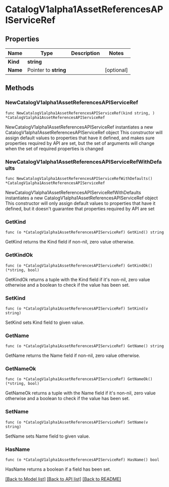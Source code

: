 # CatalogV1alpha1AssetReferencesAPIServiceRef

## Properties

Name | Type | Description | Notes
------------ | ------------- | ------------- | -------------
**Kind** | **string** |  | 
**Name** | Pointer to **string** |  | [optional] 

## Methods

### NewCatalogV1alpha1AssetReferencesAPIServiceRef

`func NewCatalogV1alpha1AssetReferencesAPIServiceRef(kind string, ) *CatalogV1alpha1AssetReferencesAPIServiceRef`

NewCatalogV1alpha1AssetReferencesAPIServiceRef instantiates a new CatalogV1alpha1AssetReferencesAPIServiceRef object
This constructor will assign default values to properties that have it defined,
and makes sure properties required by API are set, but the set of arguments
will change when the set of required properties is changed

### NewCatalogV1alpha1AssetReferencesAPIServiceRefWithDefaults

`func NewCatalogV1alpha1AssetReferencesAPIServiceRefWithDefaults() *CatalogV1alpha1AssetReferencesAPIServiceRef`

NewCatalogV1alpha1AssetReferencesAPIServiceRefWithDefaults instantiates a new CatalogV1alpha1AssetReferencesAPIServiceRef object
This constructor will only assign default values to properties that have it defined,
but it doesn't guarantee that properties required by API are set

### GetKind

`func (o *CatalogV1alpha1AssetReferencesAPIServiceRef) GetKind() string`

GetKind returns the Kind field if non-nil, zero value otherwise.

### GetKindOk

`func (o *CatalogV1alpha1AssetReferencesAPIServiceRef) GetKindOk() (*string, bool)`

GetKindOk returns a tuple with the Kind field if it's non-nil, zero value otherwise
and a boolean to check if the value has been set.

### SetKind

`func (o *CatalogV1alpha1AssetReferencesAPIServiceRef) SetKind(v string)`

SetKind sets Kind field to given value.


### GetName

`func (o *CatalogV1alpha1AssetReferencesAPIServiceRef) GetName() string`

GetName returns the Name field if non-nil, zero value otherwise.

### GetNameOk

`func (o *CatalogV1alpha1AssetReferencesAPIServiceRef) GetNameOk() (*string, bool)`

GetNameOk returns a tuple with the Name field if it's non-nil, zero value otherwise
and a boolean to check if the value has been set.

### SetName

`func (o *CatalogV1alpha1AssetReferencesAPIServiceRef) SetName(v string)`

SetName sets Name field to given value.

### HasName

`func (o *CatalogV1alpha1AssetReferencesAPIServiceRef) HasName() bool`

HasName returns a boolean if a field has been set.


[[Back to Model list]](../README.md#documentation-for-models) [[Back to API list]](../README.md#documentation-for-api-endpoints) [[Back to README]](../README.md)


